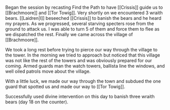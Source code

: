 Began the session by recasting Find the Path to have [[Crissis]] guide us to [[Brachmoore]] and [[Tor Towig]]. Very shortly on we encountered 3 wraith bears. [[Laidren|I]] beseeched [[Crissis]] to banish the bears and he heard my prayers. As we progressed, several starving specters rose from the ground to attack us. I was able to turn 5 of them and force them to flee as we dispatched the rest. Finally we came across the village of [[Brachmoore]].

We took a long rest before trying to pierce our way through the village to the tower. In the morning we tried to approach but noticed that this village was not like the rest of the towers and was obviously prepared for our coming. Armed guards man the watch towers, ballista line the windows, and well oiled patrols move about the village.

With a little luck, we made our way through the town and subdued the one guard that spotted us and made our way to [[Tor Towig]].

Successfully used divine intervention on this day to banish three wraith bears (day 18 on the counter).